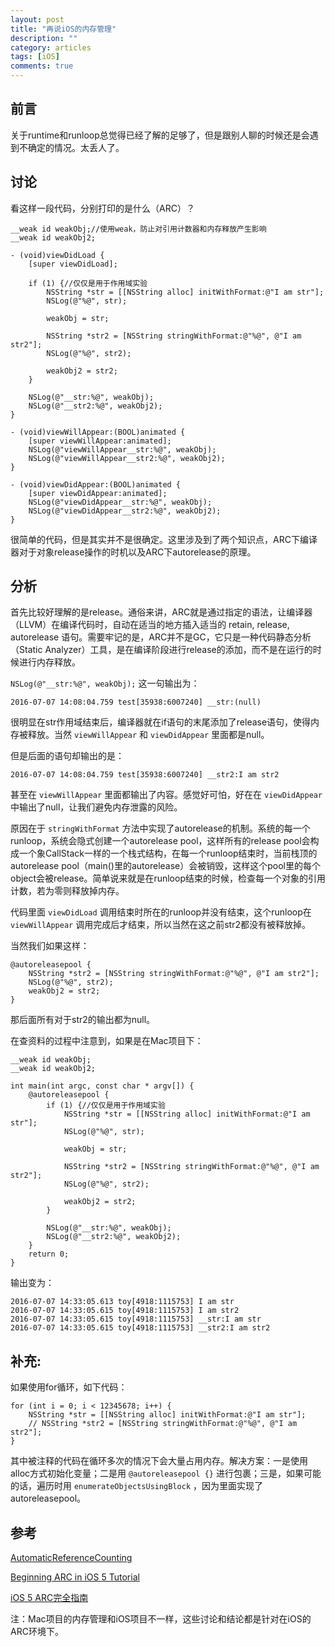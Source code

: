 ```yaml
---
layout: post
title: "再说iOS的内存管理"
description: ""
category: articles
tags: [iOS]
comments: true
---
```


## 前言

关于runtime和runloop总觉得已经了解的足够了，但是跟别人聊的时候还是会遇到不确定的情况。太丢人了。

## 讨论

看这样一段代码，分别打印的是什么（ARC）？

```objc
__weak id weakObj;//使用weak，防止对引用计数器和内存释放产生影响
__weak id weakObj2;

- (void)viewDidLoad {
    [super viewDidLoad];
    
    if (1) {//仅仅是用于作用域实验
        NSString *str = [[NSString alloc] initWithFormat:@"I am str"];
        NSLog(@"%@", str);
        
        weakObj = str;
        
        NSString *str2 = [NSString stringWithFormat:@"%@", @"I am str2"];
        NSLog(@"%@", str2);
        
        weakObj2 = str2;
    }
    
    NSLog(@"__str:%@", weakObj);
    NSLog(@"__str2:%@", weakObj2);
}

- (void)viewWillAppear:(BOOL)animated {
    [super viewWillAppear:animated];
    NSLog(@"viewWillAppear__str:%@", weakObj);
    NSLog(@"viewWillAppear__str2:%@", weakObj2);
}

- (void)viewDidAppear:(BOOL)animated {
    [super viewDidAppear:animated];
    NSLog(@"viewDidAppear__str:%@", weakObj);
    NSLog(@"viewDidAppear__str2:%@", weakObj2);
}
```

很简单的代码，但是其实并不是很确定。这里涉及到了两个知识点，ARC下编译器对于对象release操作的时机以及ARC下autorelease的原理。

## 分析

首先比较好理解的是release。通俗来讲，ARC就是通过指定的语法，让编译器（LLVM）在编译代码时，自动在适当的地方插入适当的 retain, release, autorelease 语句。需要牢记的是，ARC并不是GC，它只是一种代码静态分析（Static Analyzer）工具，是在编译阶段进行release的添加，而不是在运行的时候进行内存释放。

`NSLog(@"__str:%@", weakObj);` 这一句输出为：

```objc
2016-07-07 14:08:04.759 test[35938:6007240] __str:(null)
```

很明显在str作用域结束后，编译器就在if语句的末尾添加了release语句，使得内存被释放。当然 `viewWillAppear` 和 `viewDidAppear` 里面都是null。

但是后面的语句却输出的是：

```objc
2016-07-07 14:08:04.759 test[35938:6007240] __str2:I am str2
```

甚至在 `viewWillAppear` 里面都输出了内容。感觉好可怕，好在在 `viewDidAppear` 中输出了null，让我们避免内存泄露的风险。

原因在于 `stringWithFormat` 方法中实现了autorelease的机制。系统的每一个runloop，系统会隐式创建一个autorelease pool，这样所有的release pool会构成一个象CallStack一样的一个栈式结构，在每一个runloop结束时，当前栈顶的 autorelease pool（main()里的autorelease）会被销毁，这样这个pool里的每个object会被release。简单说来就是在runloop结束的时候，检查每一个对象的引用计数，若为零则释放掉内存。

代码里面 `viewDidLoad` 调用结束时所在的runloop并没有结束，这个runloop在 `viewWillAppear` 调用完成后才结束，所以当然在这之前str2都没有被释放掉。

当然我们如果这样：

```objc
@autoreleasepool {
    NSString *str2 = [NSString stringWithFormat:@"%@", @"I am str2"];
    NSLog(@"%@", str2);
    weakObj2 = str2;
}
```

那后面所有对于str2的输出都为null。

在查资料的过程中注意到，如果是在Mac项目下：

```objc
__weak id weakObj;
__weak id weakObj2;

int main(int argc, const char * argv[]) {
    @autoreleasepool {
        if (1) {//仅仅是用于作用域实验
            NSString *str = [[NSString alloc] initWithFormat:@"I am str"];
            NSLog(@"%@", str);
            
            weakObj = str;
            
            NSString *str2 = [NSString stringWithFormat:@"%@", @"I am str2"];
            NSLog(@"%@", str2);
            
            weakObj2 = str2;
        }
        
        NSLog(@"__str:%@", weakObj);
        NSLog(@"__str2:%@", weakObj2);
    }
    return 0;
}
```

输出变为：

```objc
2016-07-07 14:33:05.613 toy[4918:1115753] I am str
2016-07-07 14:33:05.615 toy[4918:1115753] I am str2
2016-07-07 14:33:05.615 toy[4918:1115753] __str:I am str
2016-07-07 14:33:05.615 toy[4918:1115753] __str2:I am str2
```

## 补充:

如果使用for循环，如下代码：

```objc
for (int i = 0; i < 12345678; i++) {
    NSString *str = [[NSString alloc] initWithFormat:@"I am str"];
    // NSString *str2 = [NSString stringWithFormat:@"%@", @"I am str2"];
}
```

其中被注释的代码在循环多次的情况下会大量占用内存。解决方案：一是使用alloc方式初始化变量；二是用 `@autoreleasepool {}` 进行包裹；三是，如果可能的话，遍历时用 `enumerateObjectsUsingBlock` ，因为里面实现了autoreleasepool。


## 参考

[AutomaticReferenceCounting](http://clang.llvm.org/docs/AutomaticReferenceCounting.html#ownership-inference)

[Beginning ARC in iOS 5 Tutorial](https://www.raywenderlich.com/5677/beginning-arc-in-ios-5-part-1)

[iOS 5 ARC完全指南](https://lettleprince.github.io/images/20160707-arc/iOS%205%20ARC%E5%AE%8C%E5%85%A8%E6%8C%87%E5%8D%97.pdf)

注：Mac项目的内存管理和iOS项目不一样，这些讨论和结论都是针对在iOS的ARC环境下。




